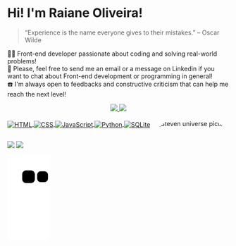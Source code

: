 # Hi! I'm Raiane Oliveira!

>“Experience is the name everyone gives to their mistakes.” – Oscar Wilde

👩‍💻 Front-end developer passionate about coding and solving real-world problems! <br>
📩 Please, feel free to send me an email or a message on Linkedin if you want to chat about Front-end development or programming in general!<br>
☎️ I'm always open to feedbacks and constructive criticism that can help me reach the next level!

<div align="center">
  <a target="_blank" href="https://github.com/raiane-oliveira">
  <img height="180em" src="https://github-personal-readme-stats.vercel.app/api?username=raiane-oliveira&show_icons=true&theme=radical&include_all_commits=true&count_private=true&border_radius=10"/>
  <img height="180em" src="https://github-personal-readme-stats.vercel.app/api/top-langs/?username=raiane-oliveira&layout=compact&langs_count=16&theme=radical&border_radius=10"/>
</div>

<div style="display: inline"><br>
    <img align="center" alt="HTML" height="40" width="50" src="https://cdn.jsdelivr.net/gh/devicons/devicon/icons/html5/html5-original-wordmark.svg"/>
    <img align="center" alt="CSS" height="40" width="50" src="https://cdn.jsdelivr.net/gh/devicons/devicon/icons/css3/css3-original-wordmark.svg" />
    <img align="center" alt="JavaScript" height="30" width="40" src="https://cdn.jsdelivr.net/gh/devicons/devicon/icons/javascript/javascript-original.svg" />
    <img align="center" alt="Python" height="30" width="40" src="https://cdn.jsdelivr.net/gh/devicons/devicon/icons/python/python-original.svg" />
    <img align="center" alt="SQLite" height="60" width="70" src="https://cdn.jsdelivr.net/gh/devicons/devicon/icons/sqlite/sqlite-original-wordmark.svg" />
    <img align="right" alt="Steven universe picture" height="150" style="border-radius:50px;" src="https://user-images.githubusercontent.com/100815627/207223249-bc0479b1-edc9-490d-b7cd-5a6b4ac8483c.png"/>
</div>


## 

<div>
  <a href="https://www.linkedin.com/in/raiane-oliveira-dev/" target="_blank"><img src="https://img.shields.io/badge/LinkedIn-0077B5?style=for-the-badge&logo=linkedin&logoColor=white"/></a>
  <a href="mailto:raiane.oliveira404@gmail.com" target="_blank"><img src="https://img.shields.io/badge/Gmail-D14836?style=for-the-badge&logo=gmail&logoColor=white"/></a>
</div>

![Snake animation](https://github.com/raiane-oliveira/raiane-oliveira/blob/output/github-contribution-grid-snake.svg)

